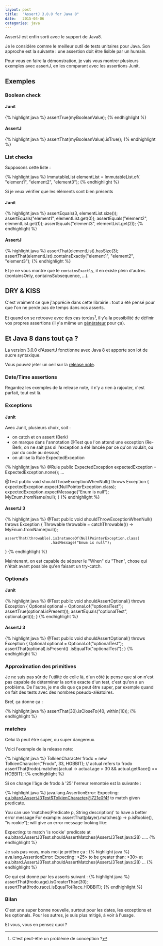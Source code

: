 ```yaml
---
layout: post
title:  "AssertJ 3.0.0 for Java 8"
date:   2015-04-06
categories: java
---
```


AssertJ est enfin sorti avec le support de Java8.

Je le considère comme le meilleur outil de tests unitaires pour Java. Son approche est la suivante : une assertion doit être lisible par un humain.

Pour vous en faire la démonstration, je vais vous montrer plusieurs exemples avec assertJ, en les comparant avec les assertions Junit.

## Exemples

### Boolean check

#### Junit
{% highlight java %}
assertTrue(myBooleanValue);
{% endhighlight %}

#### AssertJ
{% highlight java %}
assertThat(myBooleanValue).isTrue();
{% endhighlight %}

### List checks
Supposons cette liste : 

{% highlight java %}
ImmutableList<String> elementList = ImmutableList.of(
						"element1", 
						"element2", 
						"element3");
{% endhighlight %}

Si je veux vérifier que les éléments sont bien présents

#### Junit
{% highlight java %}
assertEquals(3, elementList.size());
assertEquals("element1", elementList.get(0));
assertEquals("element2", elementList.get(1));
assertEquals("element3", elementList.get(2));
{% endhighlight %}

#### AssertJ
{% highlight java %}
assertThat(elementList).hasSize(3);
assertThat(elementList).containsExactly("element1", "element2", "element3");
{% endhighlight %}

Et je ne vous montre que le ```containsExactly```, il en existe plein d'autres (containsOnly, containsSubsequence, ...).

## DRY & KISS

C'est vraiment ce que j'apprécie dans cette librairie : tout a été pensé pour que l'on ne perde pas de temps dans nos asserts.

Et quand on se retrouve avec des cas tordus[^1], il y'a la possibilité de définir vos propres assertions (il y'a même un [générateur][generator_assertions] pour ça).

## Et Java 8 dans tout ça ?

La version 3.0.0 d'AssertJ fonctionne avec Java 8 et apporte son lot de sucre syntaxique.

Vous pouvez jeter un oeil sur la [release note][release_note].

### Date/Time assertions
Regardez les exemples de la release note, il n'y a rien à rajouter, c'est parfait, tout est là.

### Exceptions

#### Junit

Avec Junit, plusieurs choix, soit :

* on catch et on assert (Berk)
* on marque dans l'annotation @Test que l'on attend une exception (Re-Berk, on ne sait pas si l'exception a été lancée par ce qu'on voulait, ou par du code au dessus)
* on utilise la Rule ExpectedException

{% highlight java %}
@Rule
public ExpectedException expectedException = ExpectedException.none();
...

@Test
public void shouldThrowExceptionWhenNull() throws Exception {
    expectedException.expect(NullPointerException.class);
    expectedException.expectMessage("Enum is null");
    MyEnum.fromName(null);
}
{% endhighlight %}

#### AssertJ 3
{% highlight java %}
@Test
public void shouldThrowExceptionWhenNull() throws Exception {
    Throwable throwable = catchThrowable(() -> MyEnum.fromName(null));

    assertThat(throwable).isInstanceOf(NullPointerException.class)
                         .hasMessage("Enum is null");
}
{% endhighlight %}

Maintenant, on est capable de séparer le "When" du "Then", chose qui n'était avant possible qu'en faisant un try-catch.


### Optionals

#### Junit

{% highlight java %}
@Test
public void shouldAssertOptional() throws Exception {
    Optional<String> optional = Optional.of("optionalTest");
    assertTrue(optional.isPresent());
    assertEquals("optionalTest", optional.get());
}
{% endhighlight %}


#### AssertJ 3

{% highlight java %}
@Test
public void shouldAssertOptional() throws Exception {
    Optional<String> optional = Optional.of("optionalTest");
    assertThat(optional).isPresent()
                        .isEqualTo("optionalTest");
}
{% endhighlight %}

### Approximation des primitives

Je ne suis pas sûr de l'utilité de celle là, d'un côté je pense que si on n'est pas capable de déterminer la sortie exacte d'un test, c'est qu'on a un problème.
De l'autre, je me dis que ça peut être super, par exemple quand on fait des tests avec des nombres pseudo-aléatoires.

Bref, ça donne ça : 

{% highlight java %}
assertThat(30).isCloseTo(40, within(10));
{% endhighlight %}

### matches

Celui là peut être super, ou super dangereux.

Voici l'exemple de la release note:  

{% highlight java %}
TolkienCharacter frodo = new TolkienCharacter("Frodo", 33, HOBBIT);
// actual refers to frodo 
assertThat(frodo).matches(actual -> actual.age > 30 && actual.getRace() == HOBBIT);
{% endhighlight %}

Si on change l'âge de frodo à '25' l'erreur remontée est la suivante : 

{% highlight java %}
java.lang.AssertionError: 
Expecting:
  <eu.bitard.AssertJ3Test$TolkienCharacter@721e0f4f> to match given predicate.

You can use 'matches(Predicate p, String description)' to have a better error message
For example:
  assertThat(player).matches(p -> p.isRookie(), "is rookie");
will give an error message looking like:

Expecting:
  <player>
to match 'is rookie' predicate
	at eu.bitard.AssertJ3Test.shouldAssertMatches(AssertJ3Test.java:28)
	.....
{% endhighlight %}

Je sais pas vous, mais moi je préfère ça : 
{% highlight java %}
ava.lang.AssertionError: 
Expecting:
 <25>
to be greater than:
 <30> 
	at eu.bitard.AssertJ3Test.shouldAssertMatches(AssertJ3Test.java:28)
	...
{% endhighlight %}

Ce qui est donné par les asserts suivant :
{% highlight java %}
assertThat(frodo.age).isGreaterThan(30);
assertThat(frodo.race).isEqualTo(Race.HOBBIT);
{% endhighlight %}

### Bilan

C'est une super bonne nouvelle, surtout pour les dates, les exceptions et les optionals. Pour les autres, je suis plus mitigé, à voir à l'usage.

Et vous, vous en pensez quoi ?


[generator_assertions]: http://joel-costigliola.github.io/assertj/assertj-assertions-generator.html
[release_note]: http://joel-costigliola.github.io/assertj/assertj-core-news.html#assertj-core-3.0.0
[^1]: C'est peut-être un problème de conception ?